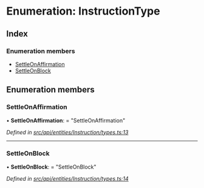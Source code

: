 # Enumeration: InstructionType

## Index

### Enumeration members

* [SettleOnAffirmation](instructiontype.md#settleonaffirmation)
* [SettleOnBlock](instructiontype.md#settleonblock)

## Enumeration members

###  SettleOnAffirmation

• **SettleOnAffirmation**: = "SettleOnAffirmation"

*Defined in [src/api/entities/Instruction/types.ts:13](https://github.com/PolymathNetwork/polymesh-sdk/blob/31a16a34/src/api/entities/Instruction/types.ts#L13)*

___

###  SettleOnBlock

• **SettleOnBlock**: = "SettleOnBlock"

*Defined in [src/api/entities/Instruction/types.ts:14](https://github.com/PolymathNetwork/polymesh-sdk/blob/31a16a34/src/api/entities/Instruction/types.ts#L14)*
